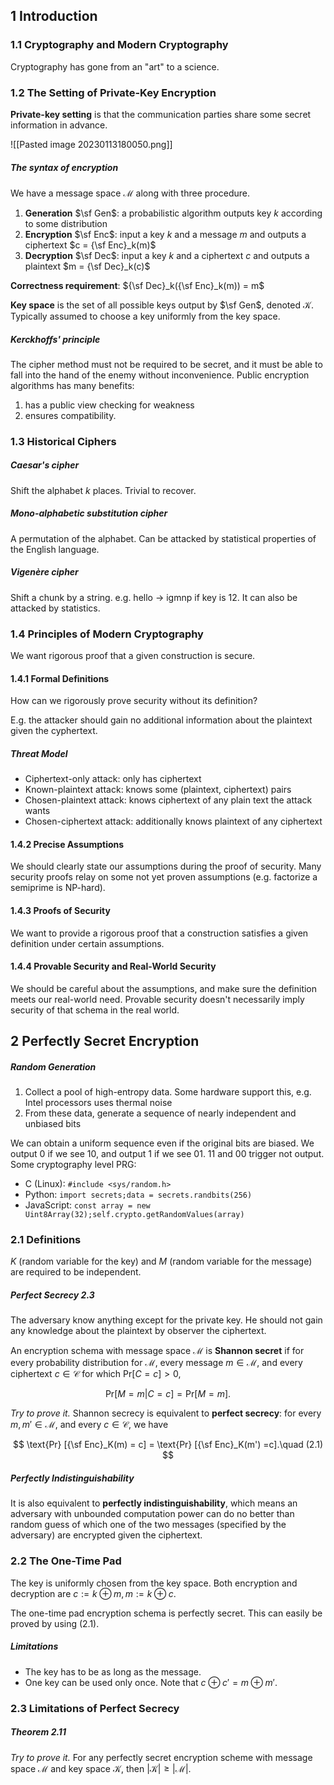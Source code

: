 ## 1 Introduction

### 1.1 Cryptography and Modern Cryptography

Cryptography has gone from an "art" to a science.

### 1.2 The Setting of Private-Key Encryption

**Private-key setting** is that the communication parties share some secret information in advance.

![[Pasted image 20230113180050.png]]

##### The syntax of encryption

We have a message space $\mathcal{M}$ along with three procedure.

1. **Generation** $\sf Gen$: a probabilistic algorithm outputs key $k$ according to some distribution
2. **Encryption** $\sf Enc$: input a key $k$ and a message $m$ and outputs a ciphertext $c = {\sf Enc}_k(m)$
3. **Decryption** $\sf Dec$: input a key $k$ and a ciphertext $c$ and outputs a plaintext $m = {\sf Dec}_k(c)$

**Correctness requirement**: ${\sf Dec}_k({\sf Enc}_k(m)) = m$

**Key space** is the set of all possible keys output by $\sf Gen$, denoted $\mathcal K$. Typically assumed to choose a key uniformly from the key space.

##### Kerckhoffs' principle

The cipher method must not be required to be secret, and it must be able to fall into the hand of the enemy without inconvenience. Public encryption algorithms has many benefits:

1. has a public view checking for weakness
2. ensures compatibility.

### 1.3 Historical Ciphers

##### Caesar's cipher

Shift the alphabet $k$ places. Trivial to recover.

##### Mono-alphabetic substitution cipher

A permutation of the alphabet. Can be attacked by statistical properties of the English language.

##### Vigenère cipher

Shift a chunk by a string. e.g. hello -> igmnp if key is 12. It can also be attacked by statistics.

### 1.4 Principles of Modern Cryptography

We want rigorous proof that a given construction is secure.

#### 1.4.1 Formal Definitions

How can we rigorously prove security without its definition?

E.g. the attacker should gain no additional information about the plaintext given the cyphertext.

##### Threat Model

* Ciphertext-only attack: only has ciphertext
* Known-plaintext attack: knows some (plaintext, ciphertext) pairs
* Chosen-plaintext attack: knows ciphertext of any plain text the attack wants
* Chosen-ciphertext attack: additionally knows plaintext of any ciphertext

#### 1.4.2 Precise Assumptions

We should clearly state our assumptions during the proof of security. Many security proofs relay on some not yet proven assumptions (e.g. factorize a semiprime is NP-hard).

#### 1.4.3 Proofs of Security

We want to provide a rigorous proof that a construction satisfies a given definition under certain assumptions.

#### 1.4.4 Provable Security and Real-World Security

We should be careful about the assumptions, and make sure the definition meets our real-world need. Provable security doesn't necessarily imply security of that schema in the real world.



## 2 Perfectly Secret Encryption

##### Random Generation

1. Collect a pool of high-entropy data. Some hardware support this, e.g. Intel processors uses thermal noise
2. From these data, generate a sequence of nearly independent and unbiased bits

We can obtain a uniform sequence even if the original bits are biased. We output 0 if we see 10, and output 1 if we see 01. 11 and 00 trigger not output. Some cryptography level PRG:

* C (Linux): `#include <sys/random.h>`
* Python: `import secrets;data = secrets.randbits(256)`
* JavaScript: `const array = new Uint8Array(32);self.crypto.getRandomValues(array)`

### 2.1 Definitions

$K$ (random variable for the key) and $M$ (random variable for the message) are required to be independent.

##### Perfect Secrecy 2.3

The adversary know anything except for the private key. He should not gain any knowledge about the plaintext by observer the ciphertext.

An encryption schema with message space $\mathcal M$ is **Shannon secret** if for every probability distribution for $\mathcal M$, every message $m \in \mathcal M$, and every ciphertext $c \in \mathcal C$ for which $\text{Pr}[C=c]>0,$

$$
\text{Pr} [M = m | C = c] = \text{Pr} [M = m].
$$

*Try to prove it.* Shannon secrecy is equivalent to **perfect secrecy**: for every $m, m' \in \mathcal M$, and every $c \in \mathcal C$, we have

$$
\text{Pr} [{\sf Enc}_K(m) = c] = \text{Pr} [{\sf Enc}_K(m') =c].\quad (2.1)
$$

##### Perfectly Indistinguishability

It is also equivalent to **perfectly indistinguishability**, which means an adversary with unbounded computation power can do no better than random guess of which one of the two messages (specified by the adversary) are encrypted given the ciphertext.

### 2.2 The One-Time Pad

The key is uniformly chosen from the key space. Both encryption and decryption are $c := k \oplus m, m := k \oplus c$.

The one-time pad encryption schema is perfectly secret. This can easily be proved by using (2.1).

##### Limitations

* The key has to be as long as the message.
* One key can be used only once. Note that $c\oplus c' = m \oplus m'$.

### 2.3 Limitations of Perfect Secrecy

##### Theorem 2.11

*Try to prove it.* For any perfectly secret encryption scheme with message space $\mathcal M$ and key space $\mathcal K$, then $|\mathcal K| \geq |\mathcal M|$.
